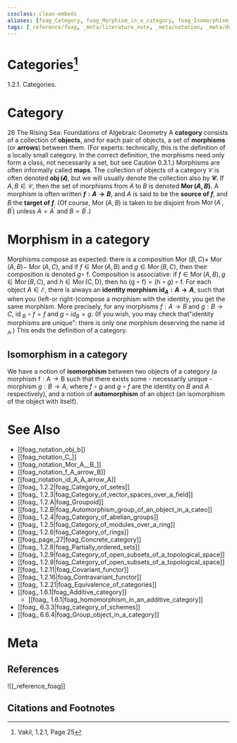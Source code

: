 ```yaml
---
cssclass: clean-embeds
aliases: [foag_Category, foag_Morphism_in_a_category, foag_Isomorphism_in_a_category, foag_object_in_a_category, foag_arrow_in_a_category, foag_map_in_a_category, foag_source_of_a_morphism_in_a_category, foag_target_of_a_morphism_in_a_category, foag_identity_morphism_in_a_category, foag_automorphism_in_a_category]
tags: [_reference/foag, _meta/literature_note, _meta/notation, _meta/definition]
---
```

# Categories[^1]
1.2.1. Categories.

# Category
26
The Rising Sea: Foundations of Algebraic Geometry
A **category** consists of a collection of **objects**, and for each pair of objects, a set of **morphisms** (or **arrows**) between them. (For experts: technically, this is the definition of a locally small category. In the correct definition, the morphisms need only form a class, not necessarily a set, but see Caution 0.3.1.) Morphisms are often informally called **maps**. The collection of objects of a category $\mathscr{C}$ is often denoted **$\operatorname{obj}(\mathscr{b})$**, but we will usually denote the collection also by **$\mathscr{C} .$** If $A, B \in \mathscr{C}$, then the set of morphisms from $A$ to $B$ is denoted **$\operatorname{Mor}(A, B) .$** A morphism is often written **$f: A \rightarrow B$**, and $A$ is said to be the **source of $f$**, and $B$ the **target of $f$**. (Of course, Mor $(A, B)$ is taken to be disjoint from $\operatorname{Mor}\left(A^{\prime}, B^{\prime}\right)$ unless $A=A^{\prime}$ and $\left.B=B^{\prime} .\right)$

# Morphism in a category
Morphisms compose as expected: there is a composition Mor $(B, C) \times$ Mor $(A, B)-$ Mor $(A, C)$, and if $f \in \operatorname{Mor}(A, B)$ and $g \in \operatorname{Mor}(B, C)$, then their composition is denoted $g \circ$ f. Composition is associative: if $f \in \operatorname{Mor}(A, B), g \in \operatorname{Mor}(B, C)$, and $\mathrm{h} \in \operatorname{Mor}(\mathrm{C}, \mathrm{D})$, then ho $(\mathrm{g} \circ \mathrm{f})=(\mathrm{h} \circ g) \circ \mathrm{f}$. For each object $A \in \mathscr{E}$, there is always an **identity morphism** **$\operatorname{id}_{A}: A \rightarrow A$**, such that when you (left-or right-)compose a morphism with the identity, you get the same morphism. More precisely, for any morphisms $f: A \rightarrow B$ and $g: B \rightarrow C$, id $_{B} \circ f=f$ and $g \circ i d_{B}=g .$ (If you wish, you may check that"identity morphisms are unique": there is only one morphism deserving the name id $_{A}$.) This ends the definition of a category.

## Isomorphism in a category
We have a notion of **isomorphism** between two objects of a category (a morphism $\mathrm{f}: \mathrm{A} \rightarrow \mathrm{B}$ such that there exists some - necessarily unique - morphism $g: B \rightarrow A$, where $f \circ g$ and $g \circ f$ are the identity on $B$ and $A$ respectively), and a notion of **automorphism** of an object (an isomorphism of the object with itself).


# See Also
- [[foag_notation_obj_b]]
- [[foag_notation_C_]]
- [[foag_notation_Mor_A__B_]]
- [[foag_notation_f_A_arrow_B]]
- [[foag_notation_id_A_A_arrow_A]]
- [[foag_ 1.2.2|foag_Category_of_setes]]
- [[foag_ 1.2.3|foag_Category_of_vector_spaces_over_a_field]]
- [[foag_ 1.2.A|foag_Groupoid]]
- [[foag_ 1.2.B|foag_Automorphism_group_of_an_object_in_a_cateo]]
- [[foag_ 1.2.4|foag_Category_of_abelian_groups]]
- [[foag_ 1.2.5|foag_Category_of_modules_over_a_ring]]
- [[foag_ 1.2.6|foag_Category_of_rings]]
- [[foag_page_27|foag_Concrete_category]]
- [[foag_ 1.2.8|foag_Partially_ordered_sets]]
- [[foag_ 1.2.9|foag_Category_of_open_subsets_of_a_topological_space]]
- [[foag_ 1.2.9|foag_Category_of_open_subsets_of_a_topological_space]]
- [[foag_ 1.2.11|foag_Covariant_functor]]
- [[foag_ 1.2.16|foag_Contravariant_functor]]
- [[foag_ 1.2.21|foag_Equivalence_of_categories]]
- [[foag_ 1.6.1|foag_Additive_category]]
	- [[foag_ 1.6.1|foag_homomorphism_in_an_additive_category]]
- [[foag_ 6.3.3|foag_category_of_schemes]]
- [[foag_ 6.6.4|foag_Group_object_in_a_category]]
# Meta
## References
![[_reference_foag]]


## Citations and Footnotes
[^1]: Vakil,  1.2.1, Page 25

